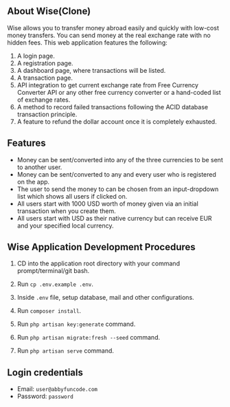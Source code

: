 ## About Wise(Clone)

Wise allows you to transfer money abroad easily and quickly with low-cost money transfers. You can send money at the real exchange rate with no hidden fees. This web application features the  following:

1. A login page.
2. A registration page.
3. A dashboard page, where transactions will be listed.
4. A transaction page. 
5. API integration to get current exchange rate from Free Currency Converter API or any other free currency converter or a hand-coded list of exchange rates. 
6. A method to record failed transactions following the ACID database transaction principle.
7. A feature to refund the dollar account once it is completely exhausted.

## Features
- Money can be sent/converted into any of the three currencies to be sent to another user.
- Money can be sent/converted to any and every user who is registered on the app.
- The user to send the money to can be chosen from an input-dropdown list which shows all users if clicked on.
- All users start with 1000 USD worth of money given via an initial transaction when you create them.
- All users start with USD as their native currency but can receive EUR and your specified local currency.

## Wise Application Development Procedures

1. CD into the application root directory with your command prompt/terminal/git bash.

2. Run `cp .env.example .env`.

3. Inside `.env` file, setup database, mail and other configurations.

4. Run `composer install`.

5. Run `php artisan key:generate` command.

6. Run `php artisan migrate:fresh --seed` command.

7. Run `php artisan serve` command.

## Login credentials
- Email: `user@abbyfuncode.com`
- Password: `password`
